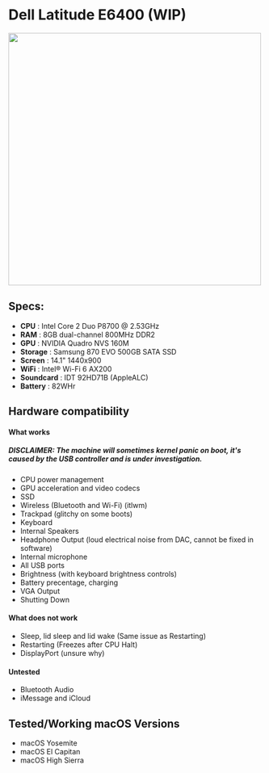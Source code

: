 # Dell Latitude E6400 (WIP)
<img src="https://i.imgur.com/pnwi67A.jpeg" width="500">

Specs:
---

- **CPU** : Intel Core 2 Duo P8700 @ 2.53GHz
- **RAM** : 8GB dual-channel 800MHz DDR2
- **GPU** : NVIDIA Quadro NVS 160M 
- **Storage** : Samsung 870 EVO 500GB SATA SSD
- **Screen** : 14.1" 1440x900
- **WiFi** : Intel® Wi-Fi 6 AX200
- **Soundcard** : IDT 92HD71B (AppleALC)
- **Battery** : 82WHr

## Hardware compatibility

#### What works
##### DISCLAIMER: The machine will sometimes kernel panic on boot, it's caused by the USB controller and is under investigation. 
- CPU power management
- GPU acceleration and video codecs
- SSD
- Wireless (Bluetooth and Wi-Fi) (itlwm)
- Trackpad (glitchy on some boots)
- Keyboard
- Internal Speakers
- Headphone Output (loud electrical noise from DAC, cannot be fixed in software)
- Internal microphone
- All USB ports
- Brightness (with keyboard brightness controls)
- Battery precentage, charging
- VGA Output
- Shutting Down

#### What does not work

- Sleep, lid sleep and lid wake (Same issue as Restarting)
- Restarting (Freezes after CPU Halt)
- DisplayPort (unsure why)

#### Untested
- Bluetooth Audio
- iMessage and iCloud

## Tested/Working macOS Versions
- macOS Yosemite
- macOS El Capitan
- macOS High Sierra
